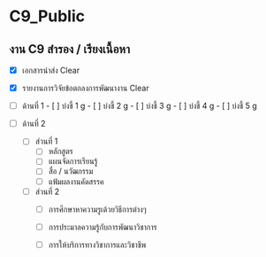 # C9_Public
## งาน C9 สำรอง / เรียงเนื้อหา 

  - [x]  เอกสารนำส่ง Clear
  - [x]  รายงานการวิจัยข้อตกลงการพัฒนางาน Clear
 
  - [ ] ด้านที่ 1 
        - [ ]  บ่งชี้ 1 g
        - [ ]  บ่งชี้ 2 g
        - [ ]  บ่งชี้ 3 g
        - [ ]  บ่งชี้ 4 g
        - [ ]  บ่งชี้ 5 g
        
  - [ ]  ด้านที่ 2
       - [ ]  ส่วนที่ 1
            - [ ]  หลักสูตร
            - [ ]  แผนจัดการเรียนรู้
            - [ ]  สื่อ / นวัฒกรรม
            - [ ]  แฟ้มผลงานคัดสรรค
             
        - [ ]  ส่วนที่ 2
            - [ ]  การศึกษาหาความรูเด้วยวิธีการต่างๆ
            - [ ]  การประมาลความรู้กับการพัฒนาวิชาการ
            - [ ]  การให้บริการทางวิชาการและวิชาชีพ
              

